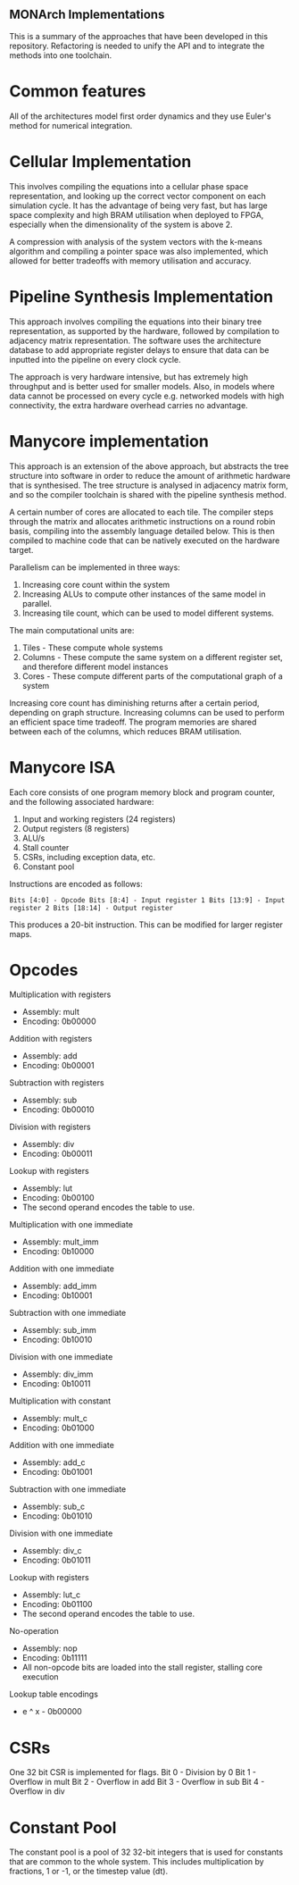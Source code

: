 ## MONArch Implementations

This is a summary of the approaches that have been developed in this repository. Refactoring is needed to unify the API 
and to integrate the methods into one toolchain.

# Common features

All of the architectures model first order dynamics and they use Euler's method for numerical integration.

# Cellular Implementation

This involves compiling the equations into a cellular phase space representation, and looking up the 
correct vector component on each simulation cycle. It has the advantage of being very fast, but has
large space complexity and high BRAM utilisation when deployed to FPGA, especially when the dimensionality
of the system is above 2.

A compression with analysis of the system vectors with the k-means algorithm and compiling a pointer space
was also implemented, which allowed for better tradeoffs with memory utilisation and accuracy.

# Pipeline Synthesis Implementation

This approach involves compiling the equations into their binary tree representation, as supported by 
the hardware, followed by compilation to adjacency matrix representation. The software uses the architecture
database to add appropriate register delays to ensure that data can be inputted into the pipeline on every 
clock cycle.

The approach is very hardware intensive, but has extremely high throughput and is better used for smaller
models. Also, in models where data cannot be processed on every cycle e.g. networked models with
high connectivity, the extra hardware overhead carries no advantage.

# Manycore implementation

This approach is an extension of the above approach, but abstracts the tree structure into software in
order to reduce the amount of arithmetic hardware that is synthesised. The tree structure is analysed in 
adjacency matrix form, and so the compiler toolchain is shared with the pipeline synthesis method. 

A certain number of cores are allocated to each tile. The compiler steps through the matrix and 
allocates arithmetic instructions on a round robin basis, compiling into the assembly language detailed 
below. This is then compiled to machine code that can be natively executed on the hardware target. 

Parallelism can be implemented in three ways:

1. Increasing core count within the system
2. Increasing ALUs to compute other instances of the same model in parallel.
3. Increasing tile count, which can be used to model different systems.

The main computational units are:

1. Tiles - These compute whole systems
2. Columns - These compute the same system on a different register set, and therefore different model instances
3. Cores - These compute different parts of the computational graph of a system

Increasing core count has diminishing returns after a certain period, depending on graph structure. 
Increasing columns can be used to perform an efficient space time tradeoff. The program memories are shared
between each of the columns, which reduces BRAM utilisation.

# Manycore ISA

Each core consists of one program memory block and program counter, and the following associated hardware:

1. Input and working registers (24 registers)
2. Output registers (8 registers)
3. ALU/s
4. Stall counter
5. CSRs, including exception data, etc.
6. Constant pool

Instructions are encoded as follows:

`
Bits [4:0] - Opcode
Bits [8:4] - Input register 1
Bits [13:9] - Input register 2
Bits [18:14] - Output register
`

This produces a 20-bit instruction. This can be modified for larger register maps.

# Opcodes

Multiplication with registers
- Assembly: mult
- Encoding: 0b00000

Addition with registers
- Assembly: add
- Encoding: 0b00001

Subtraction with registers
- Assembly: sub
- Encoding: 0b00010

Division with registers
- Assembly: div
- Encoding: 0b00011

Lookup with registers
- Assembly: lut
- Encoding: 0b00100
- The second operand encodes the table to use.

Multiplication with one immediate
- Assembly: mult_imm
- Encoding: 0b10000

Addition with one immediate
- Assembly: add_imm
- Encoding: 0b10001

Subtraction with one immediate
- Assembly: sub_imm
- Encoding: 0b10010

Division with one immediate
- Assembly: div_imm
- Encoding: 0b10011

Multiplication with constant
- Assembly: mult_c
- Encoding: 0b01000

Addition with one immediate
- Assembly: add_c
- Encoding: 0b01001

Subtraction with one immediate
- Assembly: sub_c
- Encoding: 0b01010

Division with one immediate
- Assembly: div_c
- Encoding: 0b01011

Lookup with registers
- Assembly: lut_c
- Encoding: 0b01100
- The second operand encodes the table to use.

No-operation
- Assembly: nop
- Encoding: 0b11111
- All non-opcode bits are loaded into the stall register, stalling core execution

Lookup table encodings
- e ^ x - 0b00000

# CSRs

One 32 bit CSR is implemented for flags.
Bit 0 - Division by 0
Bit 1 - Overflow in mult
Bit 2 - Overflow in add
Bit 3 - Overflow in sub
Bit 4 - Overflow in div

# Constant Pool

The constant pool is a pool of 32 32-bit integers that is used for constants that are common to
the whole system. This includes multiplication by fractions, 1 or -1, or the timestep value (dt).